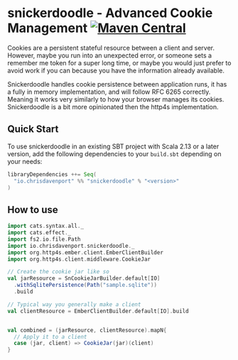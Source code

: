 # snickerdoodle - Advanced Cookie Management [![Maven Central](https://maven-badges.herokuapp.com/maven-central/io.chrisdavenport/snickerdoodle_2.13/badge.svg)](https://maven-badges.herokuapp.com/maven-central/io.chrisdavenport/snickerdoodle_2.13)

Cookies are a persistent stateful resource between a client and server.
However, maybe you run into an unexpected error, or someone sets a remember me token for a super long time, 
or maybe  you would just prefer to avoid work if you can because you have the information already available.

Snickerdoodle handles cookie persistence between application runs, it has a fully in memory implementation,
and will follow RFC 6265 correctly. Meaning it works very similarly to how your browser manages its cookies. Snickerdoodle is a bit more opinionated then the http4s implementation.

## Quick Start

To use snickerdoodle in an existing SBT project with Scala 2.13 or a later version, add the following dependencies to your
`build.sbt` depending on your needs:

```scala
libraryDependencies ++= Seq(
  "io.chrisdavenport" %% "snickerdoodle" % "<version>"
)
```

## How to use

```scala mdoc
import cats.syntax.all._
import cats.effect._
import fs2.io.file.Path
import io.chrisdavenport.snickerdoodle._
import org.http4s.ember.client.EmberClientBuilder
import org.http4s.client.middleware.CookieJar

// Create the cookie jar like so
val jarResource = SnCookieJarBuilder.default[IO]
  .withSqlitePersistence(Path("sample.sqlite"))
  .build

// Typical way you generally make a client
val clientResource = EmberClientBuilder.default[IO].build


val combined = (jarResource, clientResource).mapN{
  // Apply it to a client
  case (jar, client) => CookieJar(jar)(client)
}
```